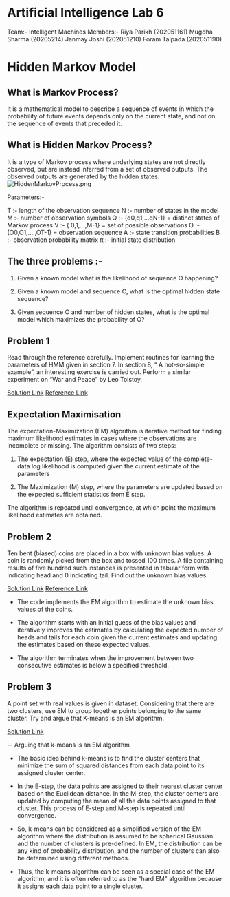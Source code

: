# Artificial Intelligence Lab 6 

Team:- Intelligent Machines
Members:- 
Riya Parikh (202051161)
Mugdha Sharma (20205214)
Janmay Joshi (202051210)
Foram Talpada (202051190)


# Hidden Markov Model

## What is Markov Process?
It is a mathematical model to describe a sequence of events in which the probability of future events depends only on the current state, and not on the sequence of events that preceded it.

## What is Hidden Markov Process?
It is a type of Markov process where underlying states are not directly observed, but are instead inferred from a set of observed outputs. The observed outputs are generated by the hidden states.
![HiddenMarkovProcess.png](https://github.com/foram-patel-0201/AI-Lab/blob/a21b841a02d9c4bd59609e8e0ec2b705330ebd35/HiddenMarkovProcess.png)

Parameters:-

T :- length of the observation sequence
N :- number of states in the model
M :- number of observation symbols
Q :- {q0,q1,...qN-1} = distinct states of Markov process
V :- { 0,1,...,M-1} = set of possible observations
O :- (O0,O1,....,OT-1) = observation sequence
A :- state transition probabilities
B :- observation probability matrix
π :- initial state distribution

## The three problems :-
1.  Given a known model what is the likelihood of sequence O happening?
    
2.  Given a known model and sequence O, what is the optimal hidden state sequence?
    
3.  Given sequence O and number of hidden states, what is the optimal model which maximizes the probability of O?
## Problem 1
Read through the reference carefully. Implement routines for learning the parameters of HMM given in section 7. In section 8, “ A not-so-simple example”, an interesting exercise is carried out. Perform a similar experiment on “War and Peace” by Leo Tolstoy.

[Solution Link](https://colab.research.google.com/drive/1C1Dvac5az9uIwqnqzA4wCwy9fvUEZKf-)
[Reference Link](https://www.cs.sjsu.edu/~stamp/RUA/HMM.pdf)



## Expectation Maximisation
The expectation-Maximization (EM) algorithm is iterative method for finding maximum likelihood estimates in cases where the observations are incomplete or missing. The algorithm consists of two steps:

1.  The expectation (E) step, where the expected value of the complete-data log likelihood is computed given the current estimate of the parameters
    
2.  The Maximization (M) step, where the parameters are updated based on the expected sufficient statistics from E step.
    

The algorithm is repeated until convergence, at which point the maximum likelihood estimates are obtained.


## Problem 2
Ten bent (biased) coins are placed in a box with unknown bias values. A coin is randomly picked from the box and tossed 100 times. A file containing results of five hundred such instances is presented in tabular form with indicating head and 0 indicating tail. Find out the unknown bias values.

[Solution Link](https://colab.research.google.com/drive/1aB4k6u-iquF5pnNVrBV-9o85hT4i9-g4?usp=sharing)
[Reference Link](https://www.academia.edu/2784600/What_is_the_expectation_maximization_algorithm)


-   The code implements the EM algorithm to estimate the unknown bias values of the coins.
    
-   The algorithm starts with an initial guess of the bias values and iteratively improves the estimates by calculating the expected number of heads and tails for each coin given the current estimates and updating the estimates based on these expected values.
    
-   The algorithm terminates when the improvement between two consecutive estimates is below a specified threshold.

## Problem 3

A point set with real values is given in dataset. Considering that there are two clusters, use EM to group together points belonging to the same cluster. Try and argue that K-means is an EM algorithm.

[Solution Link](https://colab.research.google.com/drive/1L-Tq8AFixNYS_2Rrnh_NOfQMv9lumG4L?usp=sharing)

-- Arguing that k-means is an EM algorithm

-   The basic idea behind k-means is to find the cluster centers that minimize the sum of squared distances from each data point to its assigned cluster center.
    

  

-   In the E-step, the data points are assigned to their nearest cluster center based on the Euclidean distance. In the M-step, the cluster centers are updated by computing the mean of all the data points assigned to that cluster. This process of E-step and M-step is repeated until convergence.
-    So, k-means can be considered as a simplified version of the EM algorithm where the distribution is assumed to be spherical Gaussian and the number of clusters is pre-defined. In EM, the distribution can be any kind of probability distribution, and the number of clusters can also be determined using different methods.
    

  

-   Thus, the k-means algorithm can be seen as a special case of the EM algorithm, and it is often referred to as the "hard EM" algorithm because it assigns each data point to a single cluster.
